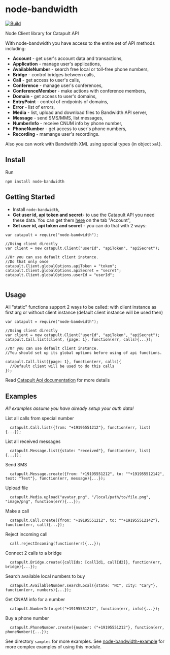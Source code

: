# node-bandwidth

[![Build](https://travis-ci.org/bandwidthcom/node-bandwidth.png)](https://travis-ci.org/bandwidthcom/node-bandwidth)

Node Client library for Catapult API

With node-bandwidth  you have access to the entire set of API methods including:
* **Account** - get user's account data and transactions,
* **Application** - manage user's applications,
* **AvailableNumber** - search free local or toll-free phone numbers,
* **Bridge** - control bridges between calls,
* **Call** - get access to user's calls,
* **Conference** - manage user's conferences,
* **ConferenceMember** - make actions with conference members,
* **Domain** - get access to user's domains,
* **EntryPoint** - control of endpoints of domains,
* **Error** - list of errors,
* **Media** - list, upload and download files to Bandwidth API server,
* **Message** - send SMS/MMS, list messages,
* **NumberInfo** - receive CNUM info by phone number,
* **PhoneNumber** - get access to user's phone numbers,
* **Recording** - mamange user's recordings.

Also you can work with Bandwidth XML using special types (in object `xml`). 
## Install

Run

```
npm install node-bandwidth
```
## Getting Started

* Install `node-bandwidth`,
* **Get user id, api token and secret**- to use the Catapult API you need these data.  You can get them [here](https://catapult.inetwork.com/pages/catapult.jsf) on the tab "Account",
* **Set user id, api token and secret** - you can do that with 2 ways:

```
var catapult = require("node-bandwidth");

//Using client directly
var client = new catapult.Client("userId", "apiToken", "apiSecret");

//Or you can use default client instance.
//Do that only once
catapult.Client.globalOptions.apiToken = "token";
catapult.Client.globalOptions.apiSecret = "secret";
catapult.Client.globalOptions.userId = "userId";


```
## Usage

All "static" functions support 2 ways to be called: with client instance as first arg or without client instance (default client instance will be used then)

```
var catapult = require("node-bandwidth");

//Using client directly
var client = new catapult.Client("userId", "apiToken", "apiSecret");
catapult.Call.list(client, {page: 1}, function(err, calls){...});

//Or you can use default client instance.
//You should set up its global options before using of api functions.

catapult.Call.list({page: 1}, function(err, calls){
  //Default client will be used to do this calls
});

```
Read [Catapult Api documentation](https://catapult.inetwork.com/docs/api-docs/) for more details

## Examples
*All examples assume you have already setup your auth data!*

List all calls from special number

```
  catapult.Call.list({from: "+19195551212"}, function(err, list) {...});
```

List all received messages

```
  catapult.Message.list({state: "received"}, function(err, list){...});
```

Send SMS

```
  catapult.Message.create({from: "+19195551212", to: ""+191955512142", text: "Test"}, function(err, message){...});
```

Upload file 

```
  catapult.Media.upload("avatar.png", "/local/path/to/file.png", "image/png", function(err){...});
```

Make a call

```
  catapult.Call.create({from: "+19195551212", to: ""+191955512142"}, function(err, call){...});
```

Reject incoming call

```
  call.rejectIncoming(function(err){...});
```

Connect 2 calls to a bridge

```
  catapult.Bridge.create({callIds: [callId1, callId2]}, function(err, bridge){...});
```

Search available local numbers to buy

```
  catapult.AvailableNumber.searchLocal({state: "NC", city: "Cary"}, function(err, numbers){...});
```
Get CNAM info for a number

```
  catapult.NumberInfo.get("+19195551212", function(err, info){...});
```

Buy a phone number

```
  catapult.PhoneNumber.create({number: ("+19195551212"}, function(err, phoneNumber){...});
```

See directory `samples` for more examples.
See [node-bandwidth-example](https://github.com/bandwidthcom/node-bandwidth-example) for more complex examples of using this module.


